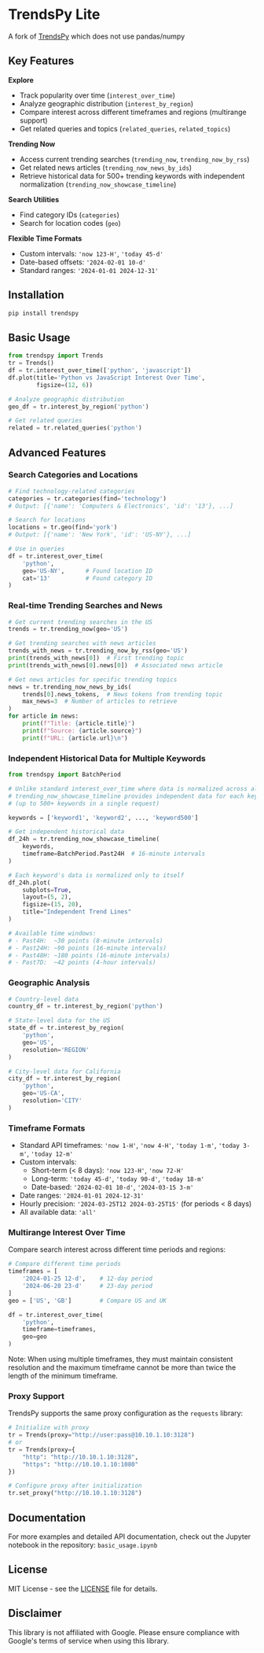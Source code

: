 # TrendsPy Lite

A fork of [TrendsPy](https://github.com/sdil87/trendspy) which does not use pandas/numpy

## Key Features

**Explore**
- Track popularity over time (`interest_over_time`)
- Analyze geographic distribution (`interest_by_region`)
- Compare interest across different timeframes and regions (multirange support)
- Get related queries and topics (`related_queries`, `related_topics`)

**Trending Now**
- Access current trending searches (`trending_now`, `trending_now_by_rss`)
- Get related news articles (`trending_now_news_by_ids`)
- Retrieve historical data for 500+ trending keywords with independent normalization (`trending_now_showcase_timeline`)

**Search Utilities**
- Find category IDs (`categories`)
- Search for location codes (`geo`)

**Flexible Time Formats**
- Custom intervals: `'now 123-H'`, `'today 45-d'`
- Date-based offsets: `'2024-02-01 10-d'`
- Standard ranges: `'2024-01-01 2024-12-31'`

## Installation

```bash
pip install trendspy
```

## Basic Usage

```python
from trendspy import Trends
tr = Trends()
df = tr.interest_over_time(['python', 'javascript'])
df.plot(title='Python vs JavaScript Interest Over Time', 
        figsize=(12, 6))
```

```python
# Analyze geographic distribution
geo_df = tr.interest_by_region('python')
```
```python
# Get related queries
related = tr.related_queries('python')
```

## Advanced Features

### Search Categories and Locations

```python
# Find technology-related categories
categories = tr.categories(find='technology')
# Output: [{'name': 'Computers & Electronics', 'id': '13'}, ...]

# Search for locations
locations = tr.geo(find='york')
# Output: [{'name': 'New York', 'id': 'US-NY'}, ...]

# Use in queries
df = tr.interest_over_time(
    'python',
    geo='US-NY',      # Found location ID
    cat='13'          # Found category ID
)
```

### Real-time Trending Searches and News

```python
# Get current trending searches in the US
trends = tr.trending_now(geo='US')

# Get trending searches with news articles
trends_with_news = tr.trending_now_by_rss(geo='US')
print(trends_with_news[0])  # First trending topic
print(trends_with_news[0].news[0])  # Associated news article

# Get news articles for specific trending topics
news = tr.trending_now_news_by_ids(
    trends[0].news_tokens,  # News tokens from trending topic
    max_news=3  # Number of articles to retrieve
)
for article in news:
    print(f"Title: {article.title}")
    print(f"Source: {article.source}")
    print(f"URL: {article.url}\n")
```

### Independent Historical Data for Multiple Keywords

```python
from trendspy import BatchPeriod

# Unlike standard interest_over_time where data is normalized across all keywords,
# trending_now_showcase_timeline provides independent data for each keyword
# (up to 500+ keywords in a single request)

keywords = ['keyword1', 'keyword2', ..., 'keyword500']

# Get independent historical data
df_24h = tr.trending_now_showcase_timeline(
    keywords,
    timeframe=BatchPeriod.Past24H  # 16-minute intervals
)

# Each keyword's data is normalized only to itself
df_24h.plot(
    subplots=True,
    layout=(5, 2),
    figsize=(15, 20),
    title="Independent Trend Lines"
)

# Available time windows:
# - Past4H:  ~30 points (8-minute intervals)
# - Past24H: ~90 points (16-minute intervals)
# - Past48H: ~180 points (16-minute intervals)
# - Past7D:  ~42 points (4-hour intervals)
```

### Geographic Analysis

```python
# Country-level data
country_df = tr.interest_by_region('python')

# State-level data for the US
state_df = tr.interest_by_region(
    'python',
    geo='US',
    resolution='REGION'
)

# City-level data for California
city_df = tr.interest_by_region(
    'python',
    geo='US-CA',
    resolution='CITY'
)
```

### Timeframe Formats

- Standard API timeframes: `'now 1-H'`, `'now 4-H'`, `'today 1-m'`, `'today 3-m'`, `'today 12-m'`
- Custom intervals:
  - Short-term (< 8 days): `'now 123-H'`, `'now 72-H'`
  - Long-term: `'today 45-d'`, `'today 90-d'`, `'today 18-m'`
  - Date-based: `'2024-02-01 10-d'`, `'2024-03-15 3-m'`
- Date ranges: `'2024-01-01 2024-12-31'`
- Hourly precision: `'2024-03-25T12 2024-03-25T15'` (for periods < 8 days)
- All available data: `'all'`

### Multirange Interest Over Time

Compare search interest across different time periods and regions:

```python
# Compare different time periods
timeframes = [
    '2024-01-25 12-d',    # 12-day period
    '2024-06-20 23-d'     # 23-day period
]
geo = ['US', 'GB']        # Compare US and UK

df = tr.interest_over_time(
    'python',
    timeframe=timeframes,
    geo=geo
)
```

Note: When using multiple timeframes, they must maintain consistent resolution and the maximum timeframe cannot be more than twice the length of the minimum timeframe.

### Proxy Support

TrendsPy supports the same proxy configuration as the `requests` library:

```python
# Initialize with proxy
tr = Trends(proxy="http://user:pass@10.10.1.10:3128")
# or
tr = Trends(proxy={
    "http": "http://10.10.1.10:3128",
    "https": "http://10.10.1.10:1080"
})

# Configure proxy after initialization
tr.set_proxy("http://10.10.1.10:3128")
```

## Documentation

For more examples and detailed API documentation, check out the Jupyter notebook in the repository: `basic_usage.ipynb`

## License

MIT License - see the [LICENSE](LICENSE) file for details.

## Disclaimer

This library is not affiliated with Google. Please ensure compliance with Google's terms of service when using this library.
